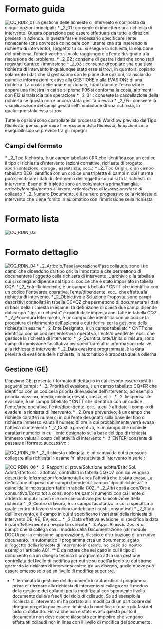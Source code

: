 # Formato guida
![CQ_RDI2_01](https://doc.smeup.com/immagini/MBDOC_OGG-P_CQRD10/CQ_RDI2_01.png)
 La gestione delle richieste di intervento è composta da cinque opzioni principali : 
 \* _2_01 :  consente di immettere una richiesta di intervento. Questa operazione può essere effettuata da tutte le direzioni presenti in azienda. In questa fase è necessario specificare l'ente richiedente (che dovrebbe coincidere con l'utente che sta inserendo la richiesta di intervento), l'oggetto su cui si esegue la richiesta, la soluzione del problema, l'obiettivo che si vuole raggiungere e l'ente designato alla risoluzione del problema.
 \* _2_02 :  consente di gestire i dati che sono stati registrati durante l'immissione
 \* _2_03 :  consente di copiare una qualsiasi richiesta di intervento in qualunque stato essa si trovi, in quanto si copiano solamente i dati che si gestiscono con le prime due opzioni, tralasciando quindi le informazioni relative alla GESTIONE o alla EVASIONE di una richiesta. La copia delle note è opzionale, infatti durante  l'esecuzione appare una finestra in cui se si preme F06 si conforma la copia, altrimenti con F12 si tralascia tale operazione
 \* _2_04 :  consente la cancellazione della richiesta se questa non è ancora stata gestita o evasa
 \* _2_05 :  consente la visualizzazione dei campi gestiti nell'immissione di una richiesta, in qualunque stato essa si trovi

Tutte le opzioni sono controllate dal processo di Workflow previsto dal Tipo Richiesta, per cui per dopo l'immissione della Richiesta, le opzioni sono eseguibili solo se previste tra gli impegni


## Campi del formato
 \* _2_Tipo Richiesta, è un campo tabellato CRR che  identifica con un codice il tipo di richiesta d'intervento (azioni correttive, richieste di progetto, sperimentazione, deroga , assistenza, ecc..)
 \* _2_Tipo Griglia, è un campo tabellato B£G identifica con un codice una tripletta di campi in cui l'utente può specificare i dati di riferimento dell'oggetto su cui si fa la richiesta di intervento. Esempi di triplette sono articolo/materia prima/famiglia, articolo/famiglia/centro di lavoro, articolo/fase di lavorazione/fase di collaudo
 \* _2_Numero Documento, è il numero progressivo della richiesta di intervento che viene fornito in automatico con l'immissione della richiesta

# Formato lista
![CQ_RDIN_03](https://doc.smeup.com/immagini/MBDOC_OGG-P_CQRD10/CQ_RDIN_03.png)
# Formato dettaglio
![CQ_RDIN_04](https://doc.smeup.com/immagini/MBDOC_OGG-P_CQRD10/CQ_RDIN_04.png)
 \* _2_Articolo/Fase lavorazione/Fase collaudo, sono i tre campi che dipendono dal tipo griglia impostato e che permettono di documentere l'oggetto della richiesta di intervento. L'archivio o la tabella a cui si collegano dipende dal tipo di codice che è stato impostato in tabella CQY.
 \* _2_Ente Richiedente, è un campo tabellato \* CNTT che  identifica con un codice l'ente/area operativa, l'ente/dipendente, ecc.. che effettua la richiesta di intervento.
 \* _2_Obbiettivo e Soluzione Proposta, sono campi descrittivi controllati in tabella CQ\*QZ che permettono di documentare i dati di base della richiesta in esame. La definizione di questi  due campi dipende dal campo "tipo di richiesta"  e quindi dalle impostazioni fatte in tabella CQZ.
 \* _2_Procedura Riferimento, è un campo che identifica con un codice la procedura di riferimento dell'azienda a cui riferirsi per la gestione della richiesta in esame
 \* _2_Ente Designato,  è un campo tabellato \* CNTT che  identifica con un codice l'ente/area operativa, l'ente/dipendente, ecc.. che gestisce la richiesta di intervento.
 \* _2_Quantità lotto/Unità di misura, sono campi di immissione facoltativa per specificare altre informazioni relative alla richiesta di intervento
 \* _2_Data evasione programmata, è la data prevista di evasione della richiesta, in automatico è proposta quella odierna

## Gestione (GE)
L'opzione GE, presenta il formato di dettaglio in cui devono essere gestiti i seguenti campi : 
 \* _2_Priorità di evasione, è un campo tabellato CQ\*PR  che  identifica con un codice la priorità di evasione dell'intervento, ad esempio priorità massima, media, minima, elevata, bassa, ecc..
 \* _2_Responsabile evasione, è un campo tabellato \* CNTT che  identifica con un codice l'ente/area operativa, l'ente/dipendente, ecc.. a cui è affidato il compito di evadere la richiesta di intervento.
 \* _2_Ore a preventivo, è un campo che richiede caratteri numerici in cui l'ente designato sulla base del tipo di richiesta immesso valuta il numero di ore in cui probabilmente verrà evasa l'attività di intervento
 \* _2_Costi a preventivo, è un campo che richiede caratteri numerici in cui l'ente designato sulla base del tipo di richiesta immesso valuta il costo dell'attività di intervento
 \* _2_ENTER, consente di passare al formato successivo : 

![CQ_RDIN_05](https://doc.smeup.com/immagini/MBDOC_OGG-P_CQRD10/CQ_RDIN_05.png)
 \* _2_Richiesta collegata, è un campo da cui si possono collegare alla richiesta in esame 'n' altre attività di intervento in serie : 

![CQ_RDIN_06](https://doc.smeup.com/immagini/MBDOC_OGG-P_CQRD10/CQ_RDIN_06.png)
 \* _2_Rapporti di prova/Soluzione adotta/Esito Sol. Adott/Effetto sol. adottata, controllati in tabella CQ\*QZ con cui vengono descritte le informazioni fondamentali circa l'attività che è stata evasa. La definizione di questi  due campi dipende dal campo "tipo di richiesta"  e quindi dalle impostazioni fatte in tabella CQZ.
 \* _2_Altri costi a con/Ore a consuntivo/Costo tot a cons, sono tre campi numerici con cui l'ente di addebito imputa i costi e le ore consuntivate per la risoluzione della richiesta
 \* _2_Centro di lavoro, è un campo facoltativo in cui si specifica a quale centro di lavoro si vogliono addebitare i costi consuntivati
 \* _2_Stato dell'intervento, è il campo in cui si specificano i vari stati della richiesta di intervento DE, GE, EV, ecc...
 \* _2_Data effettiva evasione, si specifica la data in cui effettivamente si evade la richiesta
 \* _2_Appr. Rilascio Doc, è un campo che si collega con il modulo della Documentazione (cfr modulo DOCU) per la emissione, approvazione, rilascio e distribuzione di un nuovo documento. In automatico il programma crea un documento legato all'oggetto della richiesta di intervento in esame,  nel caso del nostro esempio l'articolo A01.
 \*\* È da notare che nel caso in cui il tipo di documento sia un disegno tecnico il programma attua una gestione controllata del livello di modifica per cui se su quell'articolo su cui stiamo gestendo la richiesta di intervento esiste già un disegno, quello nuovo può essere emesso solo ad un livello di modifica superiore.
- \* Terminata la gestione del documento in automatico il programma prima di ritornare alla richiesta di intervento si collega con il modulo della  gestione dei collaudi per la modifica al corrispondente livello documento della/e fase/i del ciclo di collaudo. Se ad esempio la richiesta di intervento mi ha portato alla modifica di un particolare  del disegno progetto può essere richiesta la modifica di una o più fasi del ciclo di collaudo. Fino a che non è stato evaso questo punto il documento non deve essere rilasciato per impedire che vengano effettuati collaudi non in linea con il livello di modifica del documento.
